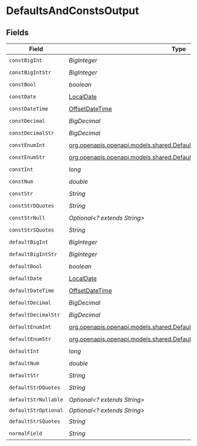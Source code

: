 # DefaultsAndConstsOutput


## Fields

| Field                                                                                                                                    | Type                                                                                                                                     | Required                                                                                                                                 | Description                                                                                                                              | Example                                                                                                                                  |
| ---------------------------------------------------------------------------------------------------------------------------------------- | ---------------------------------------------------------------------------------------------------------------------------------------- | ---------------------------------------------------------------------------------------------------------------------------------------- | ---------------------------------------------------------------------------------------------------------------------------------------- | ---------------------------------------------------------------------------------------------------------------------------------------- |
| `constBigInt`                                                                                                                            | *BigInteger*                                                                                                                             | :heavy_check_mark:                                                                                                                       | N/A                                                                                                                                      | 9007199254740991                                                                                                                         |
| `constBigIntStr`                                                                                                                         | *BigInteger*                                                                                                                             | :heavy_check_mark:                                                                                                                       | N/A                                                                                                                                      | 9223372036854775807                                                                                                                      |
| `constBool`                                                                                                                              | *boolean*                                                                                                                                | :heavy_check_mark:                                                                                                                       | N/A                                                                                                                                      | true                                                                                                                                     |
| `constDate`                                                                                                                              | [LocalDate](https://docs.oracle.com/javase/8/docs/api/java/time/LocalDate.html)                                                          | :heavy_check_mark:                                                                                                                       | N/A                                                                                                                                      | 2020-01-01                                                                                                                               |
| `constDateTime`                                                                                                                          | [OffsetDateTime](https://docs.oracle.com/javase/8/docs/api/java/time/OffsetDateTime.html)                                                | :heavy_check_mark:                                                                                                                       | N/A                                                                                                                                      | 2020-01-01T00:00:00Z                                                                                                                     |
| `constDecimal`                                                                                                                           | *BigDecimal*                                                                                                                             | :heavy_check_mark:                                                                                                                       | N/A                                                                                                                                      | 3.141592653589793                                                                                                                        |
| `constDecimalStr`                                                                                                                        | *BigDecimal*                                                                                                                             | :heavy_check_mark:                                                                                                                       | N/A                                                                                                                                      | 3.141592653589793238462643383279                                                                                                         |
| `constEnumInt`                                                                                                                           | [org.openapis.openapi.models.shared.DefaultsAndConstsOutputConstEnumInt](../../models/shared/DefaultsAndConstsOutputConstEnumInt.md)     | :heavy_check_mark:                                                                                                                       | N/A                                                                                                                                      | 2                                                                                                                                        |
| `constEnumStr`                                                                                                                           | [org.openapis.openapi.models.shared.DefaultsAndConstsOutputConstEnumStr](../../models/shared/DefaultsAndConstsOutputConstEnumStr.md)     | :heavy_check_mark:                                                                                                                       | N/A                                                                                                                                      | two                                                                                                                                      |
| `constInt`                                                                                                                               | *long*                                                                                                                                   | :heavy_check_mark:                                                                                                                       | N/A                                                                                                                                      | 123                                                                                                                                      |
| `constNum`                                                                                                                               | *double*                                                                                                                                 | :heavy_check_mark:                                                                                                                       | N/A                                                                                                                                      | 123.456                                                                                                                                  |
| `constStr`                                                                                                                               | *String*                                                                                                                                 | :heavy_check_mark:                                                                                                                       | N/A                                                                                                                                      | const                                                                                                                                    |
| `constStrDQuotes`                                                                                                                        | *String*                                                                                                                                 | :heavy_check_mark:                                                                                                                       | N/A                                                                                                                                      | const with "double quotes"                                                                                                               |
| `constStrNull`                                                                                                                           | *Optional<? extends String>*                                                                                                             | :heavy_check_mark:                                                                                                                       | N/A                                                                                                                                      | <nil>                                                                                                                                    |
| `constStrSQuotes`                                                                                                                        | *String*                                                                                                                                 | :heavy_check_mark:                                                                                                                       | N/A                                                                                                                                      | const with 'single quotes'                                                                                                               |
| `defaultBigInt`                                                                                                                          | *BigInteger*                                                                                                                             | :heavy_check_mark:                                                                                                                       | N/A                                                                                                                                      | 9007199254740991                                                                                                                         |
| `defaultBigIntStr`                                                                                                                       | *BigInteger*                                                                                                                             | :heavy_check_mark:                                                                                                                       | N/A                                                                                                                                      | 9223372036854775807                                                                                                                      |
| `defaultBool`                                                                                                                            | *boolean*                                                                                                                                | :heavy_check_mark:                                                                                                                       | N/A                                                                                                                                      | true                                                                                                                                     |
| `defaultDate`                                                                                                                            | [LocalDate](https://docs.oracle.com/javase/8/docs/api/java/time/LocalDate.html)                                                          | :heavy_check_mark:                                                                                                                       | N/A                                                                                                                                      | 2020-01-01                                                                                                                               |
| `defaultDateTime`                                                                                                                        | [OffsetDateTime](https://docs.oracle.com/javase/8/docs/api/java/time/OffsetDateTime.html)                                                | :heavy_check_mark:                                                                                                                       | N/A                                                                                                                                      | 2020-01-01T00:00:00Z                                                                                                                     |
| `defaultDecimal`                                                                                                                         | *BigDecimal*                                                                                                                             | :heavy_check_mark:                                                                                                                       | N/A                                                                                                                                      | 3.141592653589793                                                                                                                        |
| `defaultDecimalStr`                                                                                                                      | *BigDecimal*                                                                                                                             | :heavy_check_mark:                                                                                                                       | N/A                                                                                                                                      | 3.141592653589793238462643383279                                                                                                         |
| `defaultEnumInt`                                                                                                                         | [org.openapis.openapi.models.shared.DefaultsAndConstsOutputDefaultEnumInt](../../models/shared/DefaultsAndConstsOutputDefaultEnumInt.md) | :heavy_check_mark:                                                                                                                       | N/A                                                                                                                                      | 2                                                                                                                                        |
| `defaultEnumStr`                                                                                                                         | [org.openapis.openapi.models.shared.DefaultsAndConstsOutputDefaultEnumStr](../../models/shared/DefaultsAndConstsOutputDefaultEnumStr.md) | :heavy_check_mark:                                                                                                                       | N/A                                                                                                                                      | two                                                                                                                                      |
| `defaultInt`                                                                                                                             | *long*                                                                                                                                   | :heavy_check_mark:                                                                                                                       | N/A                                                                                                                                      | 123                                                                                                                                      |
| `defaultNum`                                                                                                                             | *double*                                                                                                                                 | :heavy_check_mark:                                                                                                                       | N/A                                                                                                                                      | 123.456                                                                                                                                  |
| `defaultStr`                                                                                                                             | *String*                                                                                                                                 | :heavy_check_mark:                                                                                                                       | N/A                                                                                                                                      | default                                                                                                                                  |
| `defaultStrDQuotes`                                                                                                                      | *String*                                                                                                                                 | :heavy_check_mark:                                                                                                                       | N/A                                                                                                                                      | default with "double quotes"                                                                                                             |
| `defaultStrNullable`                                                                                                                     | *Optional<? extends String>*                                                                                                             | :heavy_check_mark:                                                                                                                       | N/A                                                                                                                                      | <nil>                                                                                                                                    |
| `defaultStrOptional`                                                                                                                     | *Optional<? extends String>*                                                                                                             | :heavy_minus_sign:                                                                                                                       | N/A                                                                                                                                      | default                                                                                                                                  |
| `defaultStrSQuotes`                                                                                                                      | *String*                                                                                                                                 | :heavy_check_mark:                                                                                                                       | N/A                                                                                                                                      | default with 'single quotes'                                                                                                             |
| `normalField`                                                                                                                            | *String*                                                                                                                                 | :heavy_check_mark:                                                                                                                       | N/A                                                                                                                                      | test                                                                                                                                     |